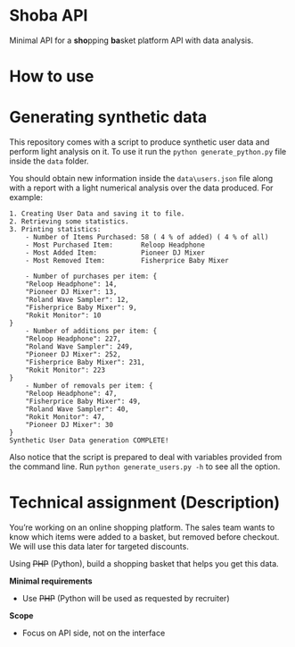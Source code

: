 # Shoba API

Minimal API for a **sho**pping **ba**sket platform API with data analysis.

# How to use


# Generating synthetic data

This repository comes with a script to produce synthetic user data and
perform light analysis on it. To use it run the `python generate_python.py`
file inside the `data` folder.

You should obtain new information inside the `data\users.json` file along
with a report with a light numerical analysis over the data produced. For
example:

```
1. Creating User Data and saving it to file.
2. Retrieving some statistics.
3. Printing statistics:
    - Number of Items Purchased: 58 ( 4 % of added) ( 4 % of all)
    - Most Purchased Item:       Reloop Headphone
    - Most Added Item:           Pioneer DJ Mixer
    - Most Removed Item:         Fisherprice Baby Mixer

    - Number of purchases per item: {
    "Reloop Headphone": 14,
    "Pioneer DJ Mixer": 13,
    "Roland Wave Sampler": 12,
    "Fisherprice Baby Mixer": 9,
    "Rokit Monitor": 10
}
    - Number of additions per item: {
    "Reloop Headphone": 227,
    "Roland Wave Sampler": 249,
    "Pioneer DJ Mixer": 252,
    "Fisherprice Baby Mixer": 231,
    "Rokit Monitor": 223
}
    - Number of removals per item: {
    "Reloop Headphone": 47,
    "Fisherprice Baby Mixer": 49,
    "Roland Wave Sampler": 40,
    "Rokit Monitor": 47,
    "Pioneer DJ Mixer": 30
}
Synthetic User Data generation COMPLETE!
```

Also notice that the script is prepared to deal with variables provided from
the command line. Run `python generate_users.py -h` to see all the option.

# Technical assignment (Description)

You’re working on an online shopping platform. The sales team wants to know 
which items were added to a basket, but removed before checkout. We will use 
this data later for targeted discounts.

Using ~~PHP~~ (Python), build a shopping basket that helps you get this data.

**Minimal requirements**

* Use ~~PHP~~ (Python will be used as requested by recruiter)

**Scope**

* Focus on API side, not on the interface